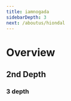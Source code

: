 ```yaml
---
title: iamnogada
sidebarDepth: 3
next: /aboutus/hiondal
---
```


# Overview

## 2nd Depth

### 3 depth

